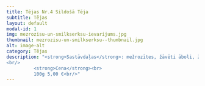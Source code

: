 ```yaml
---
title: Tējas Nr.4 Sildošā Tēja
subtitle: Tējas
layout: default
modal-id: 1
img: mezrozisu-un-smilkserksu-ievarijums.jpg
thumbnail: mezrozisu-un-smilkserksu--thumbnail.jpg
alt: image-alt
category: Tējas
description: "<strong>Sastāvdaļas</strong>: mežrozītes, žāvēti āboli, žāvētas cidonijas, ingvers.<br/>
<br/>
          <strong>Cena</strong><br>
          100g 5,00 €<br/>"
---
```

